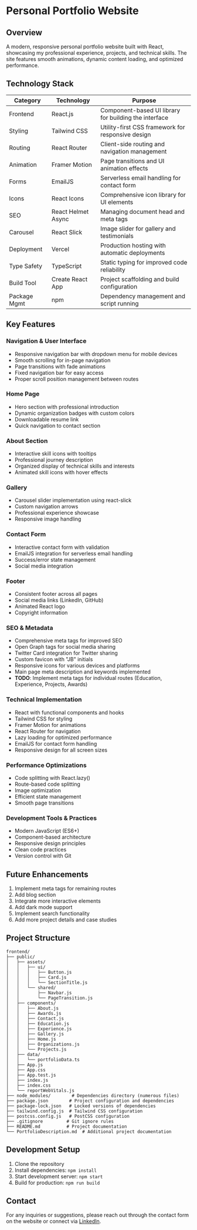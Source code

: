 # Personal Portfolio Website

## Overview
A modern, responsive personal portfolio website built with React, showcasing my professional experience, projects, and technical skills. The site features smooth animations, dynamic content loading, and optimized performance.

## Technology Stack

| Category    | Technology          | Purpose                                                  |
|-------------|--------------------|---------------------------------------------------------|
| Frontend    | React.js           | Component-based UI library for building the interface    |
| Styling     | Tailwind CSS      | Utility-first CSS framework for responsive design        |
| Routing     | React Router      | Client-side routing and navigation management            |
| Animation   | Framer Motion     | Page transitions and UI animation effects                |
| Forms       | EmailJS           | Serverless email handling for contact form               |
| Icons       | React Icons       | Comprehensive icon library for UI elements               |
| SEO         | React Helmet Async | Managing document head and meta tags                    |
| Carousel    | React Slick       | Image slider for gallery and testimonials               |
| Deployment  | Vercel            | Production hosting with automatic deployments            |
| Type Safety | TypeScript        | Static typing for improved code reliability             |
| Build Tool  | Create React App  | Project scaffolding and build configuration             |
| Package Mgmt| npm               | Dependency management and script running                 |

## Key Features

### Navigation & User Interface
- Responsive navigation bar with dropdown menu for mobile devices
- Smooth scrolling for in-page navigation
- Page transitions with fade animations
- Fixed navigation bar for easy access
- Proper scroll position management between routes

### Home Page
- Hero section with professional introduction
- Dynamic organization badges with custom colors
- Downloadable resume link
- Quick navigation to contact section

### About Section
- Interactive skill icons with tooltips
- Professional journey description
- Organized display of technical skills and interests
- Animated skill icons with hover effects

### Gallery
- Carousel slider implementation using react-slick
- Custom navigation arrows
- Professional experience showcase
- Responsive image handling

### Contact Form
- Interactive contact form with validation
- EmailJS integration for serverless email handling
- Success/error state management
- Social media integration

### Footer
- Consistent footer across all pages
- Social media links (LinkedIn, GitHub)
- Animated React logo
- Copyright information

### SEO & Metadata
- Comprehensive meta tags for improved SEO
- Open Graph tags for social media sharing
- Twitter Card integration for Twitter sharing
- Custom favicon with "JB" initials
- Responsive icons for various devices and platforms
- Main page meta description and keywords implemented
- **TODO**: Implement meta tags for individual routes (Education, Experience, Projects, Awards)

### Technical Implementation
- React with functional components and hooks
- Tailwind CSS for styling
- Framer Motion for animations
- React Router for navigation
- Lazy loading for optimized performance
- EmailJS for contact form handling
- Responsive design for all screen sizes

### Performance Optimizations
- Code splitting with React.lazy()
- Route-based code splitting
- Image optimization
- Efficient state management
- Smooth page transitions

### Development Tools & Practices
- Modern JavaScript (ES6+)
- Component-based architecture
- Responsive design principles
- Clean code practices
- Version control with Git

## Future Enhancements
1. Implement meta tags for remaining routes
2. Add blog section
3. Integrate more interactive elements
4. Add dark mode support
5. Implement search functionality
6. Add more project details and case studies

## Project Structure
```
frontend/
├── public/
│   ├── assets/
│   │   ├── ui/
│   │   │   ├── Button.js
│   │   │   ├── Card.js
│   │   │   └── SectionTitle.js
│   │   └── shared/
│   │       ├── Navbar.js
│   │       └── PageTransition.js
│   ├── components/
│   │   ├── About.js
│   │   ├── Awards.js
│   │   ├── Contact.js
│   │   ├── Education.js
│   │   ├── Experience.js
│   │   ├── Gallery.js
│   │   ├── Home.js
│   │   ├── Organizations.js
│   │   └── Projects.js
│   ├── data/
│   │   └── portfolioData.ts
│   ├── App.js
│   ├── App.css
│   ├── App.test.js
│   ├── index.js
│   ├── index.css
│   └── reportWebVitals.js
├── node_modules/        # Dependencies directory (numerous files)
├── package.json        # Project configuration and dependencies
├── package-lock.json   # Locked versions of dependencies
├── tailwind.config.js  # Tailwind CSS configuration
├── postcss.config.js   # PostCSS configuration
├── .gitignore         # Git ignore rules
├── README.md          # Project documentation
└── PortfolioDescription.md  # Additional project documentation
```

## Development Setup
1. Clone the repository
2. Install dependencies: `npm install`
3. Start development server: `npm start`
4. Build for production: `npm run build`

## Contact
For any inquiries or suggestions, please reach out through the contact form on the website or connect via [LinkedIn](https://www.linkedin.com/in/justin-burrell-cs/).